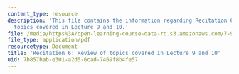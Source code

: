 ```yaml
---
content_type: resource
description: 'This file contains the information regarding Recitation 6: Review of
  topics covered in Lecture 9 and 10.'
file: /media/https%3A/open-learning-course-data-rc.s3.amazonaws.com/7-91j-foundations-of-computational-and-systems-biology-spring-2014/7b857babe301a2d56cad7469f8b4fe57_MIT7_91JS14_Rec_3-12-14.pdf
file_type: application/pdf
resourcetype: Document
title: 'Recitation 6: Review of topics covered in Lecture 9 and 10'
uid: 7b857bab-e301-a2d5-6cad-7469f8b4fe57
---
```

